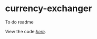 # currency-exchanger
To do readme

View the code [_here_](https://github.com/AKushch1337/currency-exchanger/tree/main/app/src/main/java/com/example/currencyexchangeapp). 
